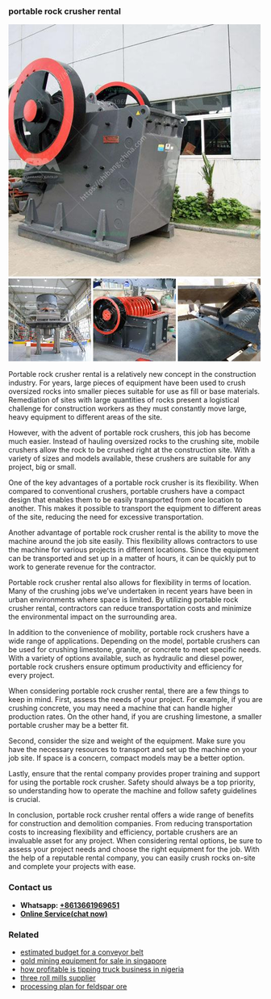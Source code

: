 <h3>portable rock crusher rental</h3><img src='1704856861.jpg' alt=''><p>Portable rock crusher rental is a relatively new concept in the construction industry. For years, large pieces of equipment have been used to crush oversized rocks into smaller pieces suitable for use as fill or base materials. Remediation of sites with large quantities of rocks present a logistical challenge for construction workers as they must constantly move large, heavy equipment to different areas of the site.</p><p>However, with the advent of portable rock crushers, this job has become much easier. Instead of hauling oversized rocks to the crushing site, mobile crushers allow the rock to be crushed right at the construction site. With a variety of sizes and models available, these crushers are suitable for any project, big or small.</p><p>One of the key advantages of a portable rock crusher is its flexibility. When compared to conventional crushers, portable crushers have a compact design that enables them to be easily transported from one location to another. This makes it possible to transport the equipment to different areas of the site, reducing the need for excessive transportation.</p><p>Another advantage of portable rock crusher rental is the ability to move the machine around the job site easily. This flexibility allows contractors to use the machine for various projects in different locations. Since the equipment can be transported and set up in a matter of hours, it can be quickly put to work to generate revenue for the contractor.</p><p>Portable rock crusher rental also allows for flexibility in terms of location. Many of the crushing jobs we’ve undertaken in recent years have been in urban environments where space is limited. By utilizing portable rock crusher rental, contractors can reduce transportation costs and minimize the environmental impact on the surrounding area.</p><p>In addition to the convenience of mobility, portable rock crushers have a wide range of applications. Depending on the model, portable crushers can be used for crushing limestone, granite, or concrete to meet specific needs. With a variety of options available, such as hydraulic and diesel power, portable rock crushers ensure optimum productivity and efficiency for every project.</p><p>When considering portable rock crusher rental, there are a few things to keep in mind. First, assess the needs of your project. For example, if you are crushing concrete, you may need a machine that can handle higher production rates. On the other hand, if you are crushing limestone, a smaller portable crusher may be a better fit.</p><p>Second, consider the size and weight of the equipment. Make sure you have the necessary resources to transport and set up the machine on your job site. If space is a concern, compact models may be a better option.</p><p>Lastly, ensure that the rental company provides proper training and support for using the portable rock crusher. Safety should always be a top priority, so understanding how to operate the machine and follow safety guidelines is crucial.</p><p>In conclusion, portable rock crusher rental offers a wide range of benefits for construction and demolition companies. From reducing transportation costs to increasing flexibility and efficiency, portable crushers are an invaluable asset for any project. When considering rental options, be sure to assess your project needs and choose the right equipment for the job. With the help of a reputable rental company, you can easily crush rocks on-site and complete your projects with ease.</p><h3>Contact us</h3><ul><li><strong>Whatsapp:&nbsp;<a href="https://wa.me/8613661969651">+8613661969651</a></strong></li><li><a href="https://swt.shibang-china.com/?git&amp;zhl&amp;portable rock crusher rental"><strong>Online Service(chat now)</strong></a></li></ul><h3>Related</h3><ul><li><a href='estimated budget for a conveyor belt.md'>estimated budget for a conveyor belt</a></li><li><a href='gold mining equipment for sale in singapore.md'>gold mining equipment for sale in singapore</a></li><li><a href='how profitable is tipping truck business in nigeria.md'>how profitable is tipping truck business in nigeria</a></li><li><a href='three roll mills supplier.md'>three roll mills supplier</a></li><li><a href='processing plan for feldspar ore.md'>processing plan for feldspar ore</a></li></ul>